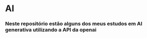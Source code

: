# AI
### Neste repositório estão alguns dos meus estudos em AI generativa utilizando a API da openai
